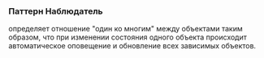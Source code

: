 ### Паттерн Наблюдатель
определяет отношение "один ко многим" между объектами таким образом, 
что при изменении состояния одного объекта происходит автоматическое
оповещение и обновление всех зависимых объектов.